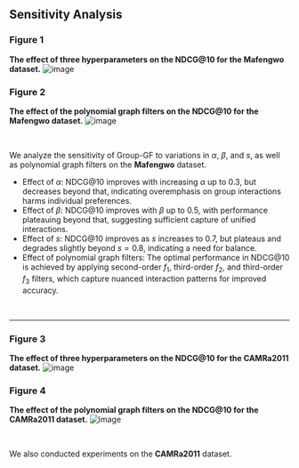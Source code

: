 ## Sensitivity Analysis

### Figure 1
**The effect of three hyperparameters on the NDCG@10 for the Mafengwo dataset.**
![image](https://github.com/user-attachments/assets/62506323-466f-4526-831c-ce2f07a015c7)


### Figure 2
**The effect of the polynomial graph filters on the NDCG@10 for the Mafengwo dataset.**
![image](https://github.com/user-attachments/assets/0ad59346-11b4-4a77-bc2e-a10983b25e5f)

<br>

We analyze the sensitivity of Group-GF to variations in $\alpha$, $\beta$, and $s$, as well as polynomial graph filters on the **Mafengwo** dataset.
- Effect of $\alpha$: NDCG@10 improves with increasing $\alpha$ up to 0.3, but decreases beyond that, indicating overemphasis on group interactions harms individual preferences.
- Effect of $\beta$: NDCG@10 improves with $\beta$ up to 0.5, with performance plateauing beyond that, suggesting sufficient capture of unified interactions.
- Effect of $s$: NDCG@10 improves as $s$ increases to 0.7, but plateaus and degrades slightly beyond $s=0.8$, indicating a need for balance.
- Effect of polynomial graph filters: The optimal performance in NDCG@10 is achieved by applying second-order $f_1$, third-order $f_2$, and third-order $f_3$ filters, which capture nuanced interaction patterns for improved accuracy.

<br>

---

### Figure 3
**The effect of three hyperparameters on the NDCG@10 for the CAMRa2011 dataset.**
![image](https://github.com/user-attachments/assets/b4d0acd8-35af-4283-9791-f6f315080162)


### Figure 4
**The effect of the polynomial graph filters on the NDCG@10 for the CAMRa2011 dataset.**
![image](https://github.com/user-attachments/assets/af1c0fb2-2c11-414e-841f-5c326bdbcb52)

<br>

We also conducted experiments on the **CAMRa2011** dataset.
